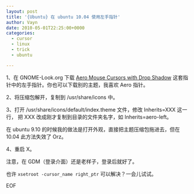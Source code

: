 ```yaml
---
layout: post
title: '{Ubuntu} 在 ubuntu 10.04 使用左手指针'
author: Vayn
date: 2010-05-01T22:25:00+0000
categories:
  - cursor
  - linux
  - trick
  - ubuntu

---
```


1、在 GNOME-Look.org 下载 [Aero Mouse Cursors with Drop Shadow](http://gnome-look.org/content/show.php/Aero+Mouse+Cursors+with+Drop+Shadow?content=67833) 这套指针中的左手指针。你也可以下载别的主题，我喜欢 Aero 指针。

2、将压缩包解开，复制到 /usr/share/icons 中。

3、打开 /usr/share/icons/default/index.theme 文件，修改&nbsp;Inherits=XXX 这一行， 把 XXX 改成刚才复制到目录的文件夹名字，如 Inherits=aero-left。

在 ubuntu 9.10 的时候我的做法是打开外观，直接把主题压缩包拖进去，但在 10.04 此方法失效了 Orz。

4、重启 X。

注意，在 GDM（登录介面）还是老样子，登录后就好了。

也许 `xsetroot -cursor_name right_ptr` 可以解决？一会儿试试。

EOF